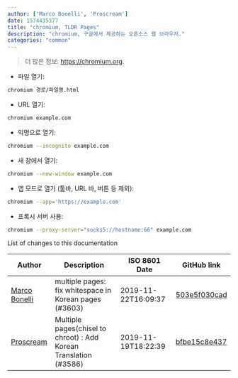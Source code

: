 ```yaml
---
author: ['Marco Bonelli', 'Proscream']
date: 1574435377
title: "chromium, TLDR Pages"
description: "chromium, 구글에서 제공하는 오픈소스 웹 브라우저."
categories: "common"
---
```

> 더 많은 정보: <https://chromium.org>.

- 파일 열기:

```bash
chromium 경로/파일명.html
```

- URL 열기:

```bash
chromium example.com
```

- 익명으로 열기:

```bash
chromium --incognito example.com
```

- 새 창에서 열기:

```bash
chromium --new-window example.com
```

- 앱 모드로 열기 (툴바, URL 바, 버튼 등 제외):

```bash
chromium --app='https://example.com'
```

- 프록시 서버 사용:

```bash
chromium --proxy-server="socks5://hostname:66" example.com
```
List of changes to this documentation


Author | Description | ISO 8601 Date | GitHub link
------|-----|-----|-----
[Marco Bonelli](mailto:mebeim@users.noreply.github.com) | multiple pages: fix whitespace in Korean pages (#3603) | 2019-11-22T16:09:37 | [503e5f030cad](https://github.com/tldr-pages/tldr/commit/503e5f030cada020dd32b7d2bef431e2e8b5b2d8)
[Proscream](mailto:proscream@naver.com) | Multiple pages(chisel to chroot) : Add Korean Translation (#3586) | 2019-11-19T18:22:39 | [bfbe15c8e437](https://github.com/tldr-pages/tldr/commit/bfbe15c8e4378a26e43b9dfe6f4ce65e2222df02)

